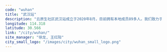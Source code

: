 ```yaml
---
code: "wuhan"
title: "武汉站"
description: "云原生社区武汉站成立于2020年8月，目前拥有本地成员89多人。我们致力于汇聚武汉优秀云原生人才，连接云原生开源社区与开发者，通过丰富多样化的社区交流与线下互动活动，促进云原生技术知识的分享、推广和实践！同时我们热烈欢迎武汉云原生技术企业的加入，积极参与云原生社区的建设、知识分享等。"
longitude: 114.318
latitude: 30.566
link: "/city/wuhan/"
site_manager: "徐龙, 王红阳"
city_small_logo: "/images/city/wuhan_small_logo.png"
---
```


